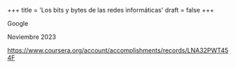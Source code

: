+++
title = 'Los bits y bytes de las redes informáticas'
draft = false
+++

Google 

Noviembre 2023 

https://www.coursera.org/account/accomplishments/records/LNA32PWT454F